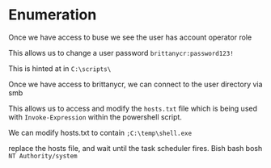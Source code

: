 # Enumeration
Once we have access to buse we see the user has account operator role 

This allows us to change a user password 
`brittanycr:password123!`

This is hinted at in `C:\scripts\`

Once we have access to brittanycr, we can connect to the user directory via smb 

This allows us to access and modify the `hosts.txt` file which is being used with `Invoke-Expression` within the powershell script.

We can modify hosts.txt to contain 
`;C:\temp\shell.exe`

replace the hosts file, and wait until the task scheduler fires. Bish bash bosh `NT Authority/system`
